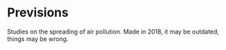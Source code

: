 # Previsions

Studies on the spreading of air pollution.
Made in 2018, it may be outdated, things may be wrong.

